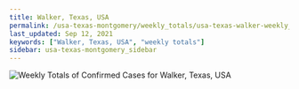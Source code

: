 ```yaml
---
title: Walker, Texas, USA
permalink: /usa-texas-montgomery/weekly_totals/usa-texas-walker-weekly_totals.html
last_updated: Sep 12, 2021
keywords: ["Walker, Texas, USA", "weekly totals"]
sidebar: usa-texas-montgomery_sidebar
---
```


![Weekly Totals of Confirmed Cases for Walker, Texas, USA](/covid_tracker/images/graphs/usa-texas-walker-weekly_totals_graph.png)

